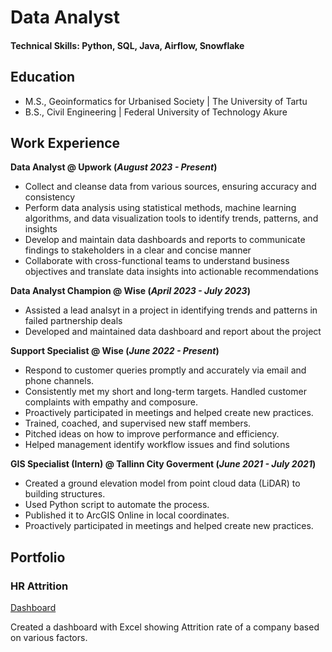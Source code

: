 # Data Analyst

#### Technical Skills: Python, SQL, Java, Airflow, Snowflake

## Education								       		
- M.S., Geoinformatics for Urbanised Society | The University of Tartu 			        	
- B.S., Civil Engineering | Federal University of Technology Akure

## Work Experience
**Data Analyst @ Upwork (_August 2023 - Present_)**
- Collect and cleanse data from various sources, ensuring accuracy and consistency
- Perform data analysis using statistical methods, machine learning algorithms, and data visualization tools to identify trends, patterns, and insights
- Develop and maintain data dashboards and reports to communicate findings to stakeholders in a clear and concise manner
- Collaborate with cross-functional teams to understand business objectives and translate data insights into actionable recommendations

**Data Analyst Champion @ Wise (_April 2023 - July 2023_)**
- Assisted a lead analsyt in a project in identifying trends and patterns in failed partnership deals
- Developed and maintained data dashboard and report about the project

**Support Specialist @ Wise (_June 2022 - Present_)**
- Respond to customer queries promptly and accurately via email
and phone channels.
- Consistently met my short and long-term targets. Handled
customer complaints with empathy and composure.
- Proactively participated in meetings and helped create new
practices.
- Trained, coached, and supervised new staff members.
- Pitched ideas on how to improve performance and efficiency.
- Helped management identify workflow issues and find solutions

**GIS Specialist (Intern) @ Tallinn City Goverment (_June 2021 - July 2021_)**
- Created a ground elevation model from point cloud data (LiDAR)
to building structures.
- Used Python script to automate the process.
- Published it to ArcGIS Online in local coordinates.
- Proactively participated in meetings and helped create new
practices.

## Portfolio
### HR Attrition
[Dashboard](https://docs.google.com/spreadsheets/d/1zR2jBraQ1DJAvr7YtGk_dR4haJRXyQLF/edit?usp=sharing&ouid=112778867822070078163&rtpof=true&sd=true)

Created a dashboard with Excel showing Attrition rate of a company based on various factors.
